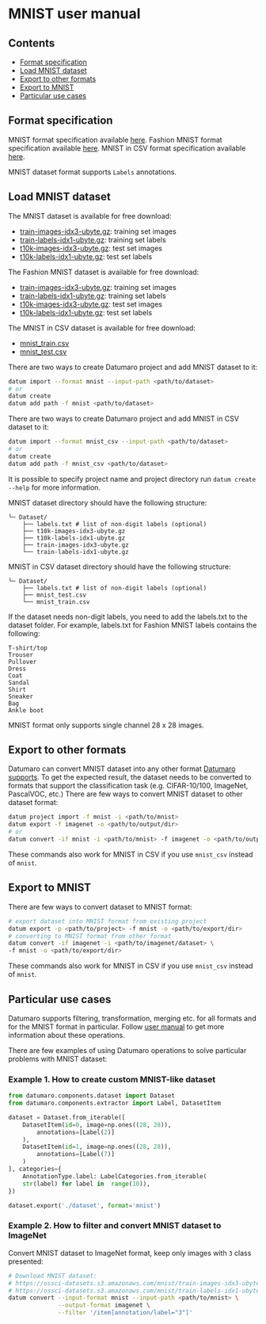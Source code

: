 # MNIST user manual

## Contents

- [Format specification](#format-specification)
- [Load MNIST dataset](#load-MNIST-dataset)
- [Export to other formats](#export-to-other-formats)
- [Export to MNIST](#export-to-MNIST)
- [Particular use cases](#particular-use-cases)

## Format specification

MNIST format specification available [here](http://yann.lecun.com/exdb/mnist/).
Fashion MNIST format specification available [here](https://github.com/zalandoresearch/fashion-mnist).
MNIST in CSV  format specification available [here](https://pjreddie.com/projects/mnist-in-csv/).

MNIST dataset format supports `Labels` annotations.

##  Load MNIST dataset

The MNIST dataset is available for free download:

- [train-images-idx3-ubyte.gz](https://ossci-datasets.s3.amazonaws.com/mnist/train-images-idx3-ubyte.gz): training set images
- [train-labels-idx1-ubyte.gz](https://ossci-datasets.s3.amazonaws.com/mnist/train-labels-idx1-ubyte.gz): training set labels
- [t10k-images-idx3-ubyte.gz](https://ossci-datasets.s3.amazonaws.com/mnist/t10k-images-idx3-ubyte.gz): test set images
- [t10k-labels-idx1-ubyte.gz](https://ossci-datasets.s3.amazonaws.com/mnist/t10k-labels-idx1-ubyte.gz): test set labels

The Fashion MNIST dataset is available for free download:

- [train-images-idx3-ubyte.gz](http://fashion-mnist.s3-website.eu-central-1.amazonaws.com/train-images-idx3-ubyte.gz): training set images
- [train-labels-idx1-ubyte.gz](http://fashion-mnist.s3-website.eu-central-1.amazonaws.com/train-labels-idx1-ubyte.gz): training set labels
- [t10k-images-idx3-ubyte.gz](http://fashion-mnist.s3-website.eu-central-1.amazonaws.com/t10k-images-idx3-ubyte.gz): test set images
- [t10k-labels-idx1-ubyte.gz](http://fashion-mnist.s3-website.eu-central-1.amazonaws.com/t10k-labels-idx1-ubyte.gz): test set labels

The MNIST in CSV dataset is available for free download:

- [mnist_train.csv](https://pjreddie.com/media/files/mnist_train.csv)
- [mnist_test.csv](https://pjreddie.com/media/files/mnist_test.csv)

There are two ways to create Datumaro project and add MNIST dataset to it:

``` bash
datum import --format mnist --input-path <path/to/dataset>
# or
datum create
datum add path -f mnist <path/to/dataset>
```

There are two ways to create Datumaro project and add MNIST in CSV dataset to it:

``` bash
datum import --format mnist_csv --input-path <path/to/dataset>
# or
datum create
datum add path -f mnist_csv <path/to/dataset>
```

It is possible to specify project name and project directory run
`datum create --help` for more information.

MNIST dataset directory should have the following structure:

<!--lint disable fenced-code-flag-->
```
└─ Dataset/
	├── labels.txt # list of non-digit labels (optional)
	├── t10k-images-idx3-ubyte.gz  
	├── t10k-labels-idx1-ubyte.gz  
	├── train-images-idx3-ubyte.gz  
	└── train-labels-idx1-ubyte.gz
```
MNIST in CSV dataset directory should have the following structure:

<!--lint disable fenced-code-flag-->
```
└─ Dataset/
	├── labels.txt # list of non-digit labels (optional)
	├── mnist_test.csv  
	└── mnist_train.csv
```
If the dataset needs non-digit labels, you need to add the labels.txt
to the dataset folder.
For example, labels.txt for Fashion MNIST labels contains the following:
<!--lint disable fenced-code-flag-->
```
T-shirt/top
Trouser
Pullover
Dress
Coat
Sandal
Shirt
Sneaker
Bag
Ankle boot
```

MNIST format only supports single channel 28 x 28 images.

##  Export to other formats

Datumaro can convert MNIST dataset into any other format [Datumaro supports](../docs/user_manual.md#supported-formats).
To get the expected result, the dataset needs to be converted to formats
that support the classification task (e.g. CIFAR-10/100, ImageNet, PascalVOC, etc.)
There are few ways to convert MNIST dataset to other dataset format:

``` bash
datum project import -f mnist -i <path/to/mnist>
datum export -f imagenet -o <path/to/output/dir>
# or
datum convert -if mnist -i <path/to/mnist> -f imagenet -o <path/to/output/dir>
```

These commands also work for MNIST in CSV if you use `mnist_csv` instead of `mnist`.

##  Export to MNIST

There are few ways to convert dataset to MNIST format:

``` bash
# export dataset into MNIST format from existing project
datum export -p <path/to/project> -f mnist -o <path/to/export/dir>
# converting to MNIST format from other format
datum convert -if imagenet -i <path/to/imagenet/dataset> \
-f mnist -o <path/to/export/dir>
```

These commands also work for MNIST in CSV if you use `mnist_csv` instead of `mnist`.

##  Particular use cases

Datumaro supports filtering, transformation, merging etc. for all formats
and for the MNIST format in particular. Follow [user manual](../docs/user_manual.md)
to get more information about these operations.

There are few examples of using Datumaro operations to solve
particular problems with MNIST dataset:

###  Example 1. How to create custom MNIST-like dataset

```python
from datumaro.components.dataset import Dataset
from datumaro.components.extractor import Label, DatasetItem

dataset = Dataset.from_iterable([
	DatasetItem(id=0, image=np.ones((28, 28)),
		annotations=[Label(2)]
	),
	DatasetItem(id=1, image=np.ones((28, 28)),
		annotations=[Label(7)]
	)
], categories={
	AnnotationType.label: LabelCategories.from_iterable(
	str(label) for label in  range(10)),
})

dataset.export('./dataset', format='mnist')
```

###  Example 2. How to filter and convert MNIST dataset to ImageNet

Convert MNIST dataset to ImageNet format, keep only images with `3` class presented:

``` bash
# Download MNIST dataset:
# https://ossci-datasets.s3.amazonaws.com/mnist/train-images-idx3-ubyte.gz
# https://ossci-datasets.s3.amazonaws.com/mnist/train-labels-idx1-ubyte.gz
datum convert --input-format mnist --input-path <path/to/mnist> \
              --output-format imagenet \
              --filter '/item[annotation/label="3"]'
```
